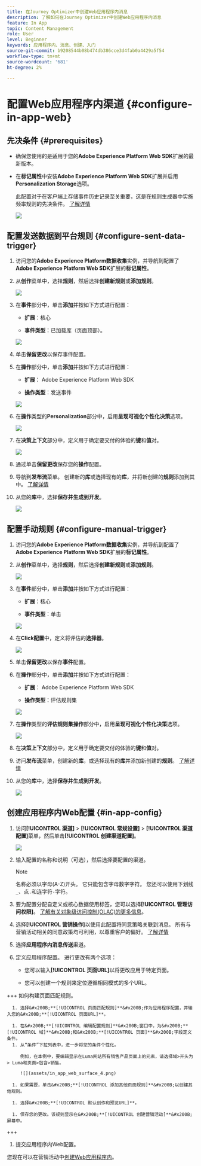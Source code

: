 ```yaml
---
title: 在Journey Optimizer中创建Web应用程序内消息
description: 了解如何在Journey Optimizer中创建Web应用程序内消息
feature: In App
topic: Content Management
role: User
level: Beginner
keywords: 应用程序内、消息、创建、入门
source-git-commit: b9208544b08b474db386cce3d4fab0a4429a5f54
workflow-type: tm+mt
source-wordcount: '681'
ht-degree: 2%

---
```



# 配置Web应用程序内渠道 {#configure-in-app-web}

## 先决条件 {#prerequisites}

* 确保您使用的是适用于您的&#x200B;**Adobe Experience Platform Web SDK**&#x200B;扩展的最新版本。

* 在&#x200B;**标记属性**&#x200B;中安装&#x200B;**Adobe Experience Platform Web SDK**&#x200B;扩展并启用&#x200B;**Personalization Storage**&#x200B;选项。

  此配置对于在客户端上存储事件历史记录至关重要，这是在规则生成器中实施频率规则的先决条件。 [了解详情](https://experienceleague.adobe.com/docs/experience-platform/tags/extensions/client/web-sdk/web-sdk-extension-configuration.html?lang=en)

  ![](assets/configure_web_inapp_1.png)

## 配置发送数据到平台规则 {#configure-sent-data-trigger}

1. 访问您的&#x200B;**Adobe Experience Platform数据收集**&#x200B;实例，并导航到配置了&#x200B;**Adobe Experience Platform Web SDK**&#x200B;扩展的&#x200B;**标记属性**。

1. 从&#x200B;**创作**&#x200B;菜单中，选择&#x200B;**规则**，然后选择&#x200B;**创建新规则**&#x200B;或&#x200B;**添加规则**。

   ![](assets/configure_web_inapp_2.png)

1. 在&#x200B;**事件**&#x200B;部分中，单击&#x200B;**添加**&#x200B;并按如下方式进行配置：

   * **扩展**：核心

   * **事件类型**：已加载库（页面顶部）。

   ![](assets/configure_web_inapp_3.png)

1. 单击&#x200B;**保留更改**&#x200B;以保存事件配置。

1. 在&#x200B;**操作**&#x200B;部分中，单击&#x200B;**添加**&#x200B;并按如下方式进行配置：

   * **扩展**： Adobe Experience Platform Web SDK

   * **操作类型**：发送事件

   ![](assets/configure_web_inapp_4.png)

1. 在&#x200B;**操作**&#x200B;类型的&#x200B;**Personalization**&#x200B;部分中，启用&#x200B;**呈现可视化个性化决策**&#x200B;选项。

   ![](assets/configure_web_inapp_5.png)

1. 在&#x200B;**决策上下文**&#x200B;部分中，定义用于确定要交付的体验的&#x200B;**键**&#x200B;和&#x200B;**值**&#x200B;对。

   ![](assets/configure_web_inapp_6.png)

1. 通过单击&#x200B;**保留更改**&#x200B;保存您的&#x200B;**操作**&#x200B;配置。

1. 导航到&#x200B;**发布流**&#x200B;菜单。 创建新的&#x200B;**库**&#x200B;或选择现有的&#x200B;**库**，并将新创建的&#x200B;**规则**&#x200B;添加到其中。 [了解详情](https://experienceleague.adobe.com/docs/experience-platform/tags/publish/libraries.html?lang=en#create-a-library)

1. 从您的&#x200B;**库**&#x200B;中，选择&#x200B;**保存并生成到开发**。

   ![](assets/configure_web_inapp_7.png)

## 配置手动规则 {#configure-manual-trigger}

1. 访问您的&#x200B;**Adobe Experience Platform数据收集**&#x200B;实例，并导航到配置了&#x200B;**Adobe Experience Platform Web SDK**&#x200B;扩展的&#x200B;**标记属性**。

1. 从&#x200B;**创作**&#x200B;菜单中，选择&#x200B;**规则**，然后选择&#x200B;**创建新规则**&#x200B;或&#x200B;**添加规则**。

   ![](assets/configure_web_inapp_8.png)

1. 在&#x200B;**事件**&#x200B;部分中，单击&#x200B;**添加**&#x200B;并按如下方式进行配置：

   * **扩展**：核心

   * **事件类型**：单击

   ![](assets/configure_web_inapp_9.png)

1. 在&#x200B;**Click配置**&#x200B;中，定义将评估的&#x200B;**选择器**。

   ![](assets/configure_web_inapp_10.png)

1. 单击&#x200B;**保留更改**&#x200B;以保存&#x200B;**事件**&#x200B;配置。

1. 在&#x200B;**操作**&#x200B;部分中，单击&#x200B;**添加**&#x200B;并按如下方式进行配置：

   * **扩展**： Adobe Experience Platform Web SDK

   * **操作类型**：评估规则集

   ![](assets/configure_web_inapp_11.png)

1. 在&#x200B;**操作**&#x200B;类型的&#x200B;**评估规则集操作**&#x200B;部分中，启用&#x200B;**呈现可视化个性化决策**&#x200B;选项。

   ![](assets/configure_web_inapp_13.png)

1. 在&#x200B;**决策上下文**&#x200B;部分中，定义用于确定要交付的体验的&#x200B;**键**&#x200B;和&#x200B;**值**&#x200B;对。

1. 访问&#x200B;**发布流**&#x200B;菜单，创建新的&#x200B;**库**，或选择现有的&#x200B;**库**&#x200B;并添加新创建的&#x200B;**规则**。 [了解详情](https://experienceleague.adobe.com/docs/experience-platform/tags/publish/libraries.html?lang=en#create-a-library)

1. 从您的&#x200B;**库**&#x200B;中，选择&#x200B;**保存并生成到开发**。

   ![](assets/configure_web_inapp_14.png)

## 创建应用程序内Web配置 {#in-app-config}

1. 访问&#x200B;**[!UICONTROL 渠道]** > **[!UICONTROL 常规设置]** > **[!UICONTROL 渠道配置]**&#x200B;菜单，然后单击&#x200B;**[!UICONTROL 创建渠道配置]**。

   ![](assets/in-app-web-config-1.png)

1. 输入配置的名称和说明（可选），然后选择要配置的渠道。

   >[!NOTE]
   >
   > 名称必须以字母(A-Z)开头。 它只能包含字母数字字符。 您还可以使用下划线`_`、点`.`和连字符`-`字符。

1. 要为配置分配自定义或核心数据使用标签，您可以选择&#x200B;**[!UICONTROL 管理访问权限]**。 [了解有关对象级访问控制(OLAC)的更多信息](../administration/object-based-access.md)。

1. 选择&#x200B;**[!UICONTROL 营销操作]**&#x200B;以使用此配置将同意策略关联到消息。 所有与营销活动相关的同意政策均可利用，以尊重客户的偏好。 [了解详情](../action/consent.md#surface-marketing-actions)

1. 选择&#x200B;**应用程序内消息传送**&#x200B;渠道。

1. 定义应用程序配置。 进行更改有两个选项：

   * 您可以输入&#x200B;**[!UICONTROL 页面URL]**&#x200B;以将更改应用于特定页面。

   * 您可以创建一个规则来定位遵循相同模式的多个URL。

+++ 如何构建页面匹配规则。

      1. 选择&#x200B;**[!UICONTROL 页面匹配规则]**&#x200B;作为应用程序配置，并输入您的&#x200B;**[!UICONTROL 页面URL]**。

      1. 在&#x200B;**[!UICONTROL 编辑配置规则]**&#x200B;窗口中，为&#x200B;**[!UICONTROL 域]**&#x200B;和&#x200B;**[!UICONTROL 页面]**&#x200B;字段定义条件。
      1. 从“条件”下拉列表中，进一步将您的条件个性化。

         例如，在本例中，要编辑显示在Luma网站所有销售产品页面上的元素，请选择域>开头为> Luma和页面>包含>销售。

         ![](assets/in_app_web_surface_4.png)

      1. 如果需要，单击&#x200B;**[!UICONTROL 添加其他页面规则]**&#x200B;以创建其他规则。

      1. 选择&#x200B;**[!UICONTROL 默认创作和预览URL]**。

      1. 保存您的更改。该规则显示在&#x200B;**[!UICONTROL 创建营销活动]**&#x200B;屏幕中。

+++

1. 提交应用程序内Web配置。

您现在可以在营销活动中[创建Web应用程序内](../in-app/create-in-app-web.md)。
